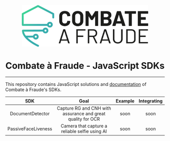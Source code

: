 <div align="center">
  
  [<img width="400px" src="/resources/combateafraude_logo.png?raw=true">](https://combateafraude.com)

  # Combate à Fraude - JavaScript SDKs
</div>

<hr>

This repository contains JavaScript solutions and [documentation](https://github.com/combateafraude/JavaScript/wiki) of Combate à Fraude's SDKs.

| SDK | Goal | Example | Integrating |
| :--: | :--: | :--: | :--: |
| DocumentDetector        | Capture RG and CNH with assurance and great quality for OCR | soon | soon |
| PassiveFaceLiveness     | Camera that capture a reliable selfie using AI | soon | soon |

